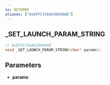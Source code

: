 ```yaml
---
ns: NETWORK
aliases: ["0xDFFC15AA63D04AAB"]
---
```

## _SET_LAUNCH_PARAM_STRING

```c
// 0xDFFC15AA63D04AAB
void _SET_LAUNCH_PARAM_STRING(char* params);
```

## Parameters
* **params**:
